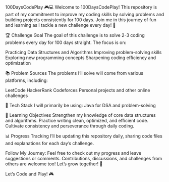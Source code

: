 100DaysCodePlay 🎮💻
Welcome to 100DaysCodePlay! This repository is part of my commitment to improve my coding skills by solving problems and building projects consistently for 100 days. Join me in this journey of fun and learning as I tackle a new challenge every day! 🚀

🏆 Challenge Goal
The goal of this challenge is to solve 2-3 coding problems every day for 100 days straight. The focus is on:

Practicing Data Structures and Algorithms
Improving problem-solving skills
Exploring new programming concepts
Sharpening coding efficiency and optimization


📚 Problem Sources
The problems I’ll solve will come from various platforms, including:

LeetCode
HackerRank
Codeforces
Personal projects and other online challenges

🔧 Tech Stack
I will primarily be using:
Java for DSA and problem-solving

🌱 Learning Objectives
Strengthen my knowledge of core data structures and algorithms.
Practice writing clean, optimized, and efficient code.
Cultivate consistency and perseverance through daily coding.

📊 Progress Tracking
I’ll be updating this repository daily, sharing code files and explanations for each day’s challenge.

Follow My Journey:
Feel free to check out my progress and leave suggestions or comments. Contributions, discussions, and challenges from others are welcome too! Let’s grow together! 🌟

Let’s Code and Play! 🎮